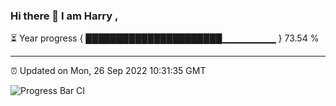 ### Hi there 👋 I am Harry , 

⏳ Year progress { ██████████████████████▁▁▁▁▁▁▁▁ } 73.54 %

---

⏰ Updated on Mon, 26 Sep 2022 10:31:35 GMT

![Progress Bar CI](https://github.com/duykhang68/duykhang68/workflows/Progress%20Bar%20CI/badge.svg)
